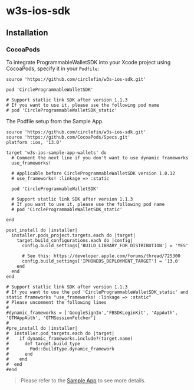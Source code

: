 # w3s-ios-sdk

## Installation

### CocoaPods

To integrate ProgrammableWalletSDK into your Xcode project using CocoaPods, specify it in your `Podfile`:

```shell
source 'https://github.com/circlefin/w3s-ios-sdk.git'

pod 'CircleProgrammableWalletSDK'

# Support statlic link SDK after version 1.1.3
# If you want to use it, please use the following pod name
# pod 'CircleProgrammableWalletSDK_static'
```

The Podfile setup from the Sample App.

```shell
source 'https://github.com/circlefin/w3s-ios-sdk.git'
source 'https://github.com/CocoaPods/Specs.git'
platform :ios, '13.0'

target 'w3s-ios-sample-app-wallets' do
  # Comment the next line if you don't want to use dynamic frameworks
  use_frameworks!

  # Applicable before CircleProgrammableWalletSDK version 1.0.12
  # use_frameworks! :linkage => :static

  pod 'CircleProgrammableWalletSDK'

  # Support statlic link SDK after version 1.1.3
  # If you want to use it, please use the following pod name
  # pod 'CircleProgrammableWalletSDK_static'

end

post_install do |installer|
  installer.pods_project.targets.each do |target|
    target.build_configurations.each do |config|
      config.build_settings['BUILD_LIBRARY_FOR_DISTRIBUTION'] = 'YES'

      # See this: https://developer.apple.com/forums/thread/725300
      config.build_settings['IPHONEOS_DEPLOYMENT_TARGET'] = '13.0'
    end
  end
end

# Support statlic link SDK after version 1.1.3
# If you want to use the pod 'CircleProgrammableWalletSDK_static' and static frameworks "use_frameworks! :linkage => :static"
# Please uncomment the following lines
#
#dynamic_frameworks = ['GoogleSignIn','FBSDKLoginKit', 'AppAuth', 'GTMAppAuth', 'GTMSessionFetcher']
#
#pre_install do |installer|
#  installer.pod_targets.each do |target|
#    if dynamic_frameworks.include?(target.name)
#      def target.build_type
#        Pod::BuildType.dynamic_framework
#      end
#    end
#  end
#end
```

> Please refer to the [Sample App](https://github.com/circlefin/w3s-ios-sample-app-wallets) to see more details.
